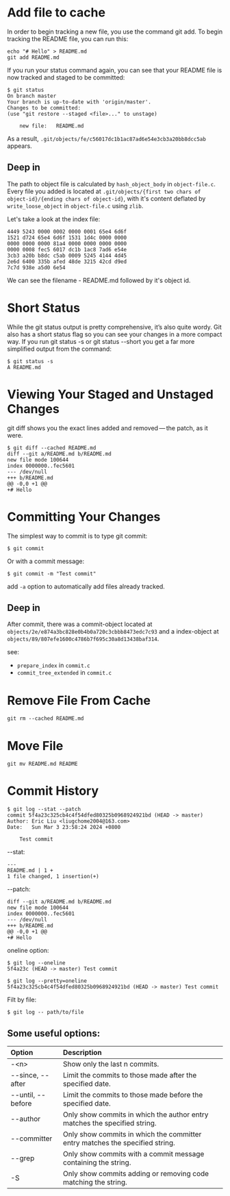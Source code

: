 # Add file to cache

In order to begin tracking a new file, you use the command git add. To begin tracking the README file, you can run this:

    echo "# Hello" > README.md
    git add README.md

If you run your status command again, you can see that your README file is now tracked and staged to be committed:

    $ git status
    On branch master
    Your branch is up-to-date with 'origin/master'.
    Changes to be committed:
    (use "git restore --staged <file>..." to unstage)

        new file:   README.md

As a result, `.git/objects/fe/c56017dc1b1ac87ad6e54e3cb3a20bb8dcc5ab` appears.

## Deep in

The path to object file is calculated by `hash_object_body` in `object-file.c`. Every file you added is located at `.git/objects/{first two chars of object-id}/{ending chars of object-id}`, with it's content deflated by `write_loose_object` in `object-file.c` using `zlib`.

Let's take a look at the index file:

    4449 5243 0000 0002 0000 0001 65e4 6d6f
    1521 d724 65e4 6d6f 1531 1d4c 0000 0000
    0000 0000 0000 81a4 0000 0000 0000 0000
    0000 0008 fec5 6017 dc1b 1ac8 7ad6 e54e
    3cb3 a20b b8dc c5ab 0009 5245 4144 4d45
    2e6d 6400 335b afed 48de 3215 42cd d9ed
    7c7d 938e a5d0 6e54 

We can see the filename - README.md followed by it's object id. 

# Short Status
While the git status output is pretty comprehensive, it’s also quite wordy. Git also has a short status flag so you can see your changes in a more compact way. If you run git status -s or git status --short you get a far more simplified output from the command:

    $ git status -s
    A README.md

# Viewing Your Staged and Unstaged Changes

git diff shows you the exact lines added and removed — the patch, as it were.

    $ git diff --cached README.md
    diff --git a/README.md b/README.md
    new file mode 100644
    index 0000000..fec5601
    --- /dev/null
    +++ b/README.md
    @@ -0,0 +1 @@
    +# Hello

# Committing Your Changes

The simplest way to commit is to type git commit:

    $ git commit

Or with a commit message:

    $ git commit -m "Test commit"

add `-a` option to automatically add files already tracked.

## Deep in

After commit, there was a commit-object located at `objects/2e/e874a3bc828e0b4b0a720c3cbbb8473edc7c93` and a index-object at `objects/89/807efe1600c4786b7f695c30a8d13438baf314`.

see:
* `prepare_index` in `commit.c`
* `commit_tree_extended` in `commit.c`

# Remove File From Cache

    git rm --cached README.md

# Move File

    git mv README.md README

# Commit History

    $ git log --stat --patch
    commit 5f4a23c325cb4c4f54dfed80325b0968924921bd (HEAD -> master)
    Author: Eric Liu <liugchome2004@163.com>
    Date:   Sun Mar 3 23:58:24 2024 +0800

        Test commit

--stat:

    ---
    README.md | 1 +
    1 file changed, 1 insertion(+)

--patch:

    diff --git a/README.md b/README.md
    new file mode 100644
    index 0000000..fec5601
    --- /dev/null
    +++ b/README.md
    @@ -0,0 +1 @@
    +# Hello

oneline option:

    $ git log --oneline
    5f4a23c (HEAD -> master) Test commit

    $ git log --pretty=oneline
    5f4a23c325cb4c4f54dfed80325b0968924921bd (HEAD -> master) Test commit

Filt by file:

    $ git log -- path/to/file

## Some useful options:
| Option            | Description
|:----------        |:------------------------------
|  \-\<n\>          | Show only the last n commits.
|--since, --after   |Limit the commits to those made after the specified date.
|--until, --before  |Limit the commits to those made before the specified date.
|--author           |Only show commits in which the author entry matches the specified string.
|--committer        |Only show commits in which the committer entry matches the specified string.
|--grep             |Only show commits with a commit message containing the string.
|-S                 |Only show commits adding or removing code matching the string.